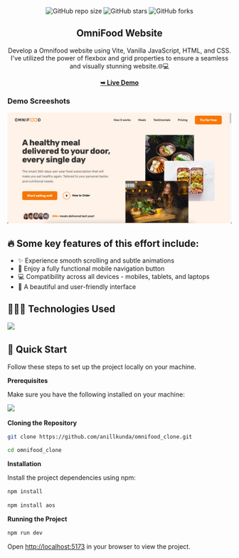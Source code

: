 <div align="center">
  
  ![GitHub repo size](https://img.shields.io/github/repo-size/anillkunda/omnifood_clone)
  ![GitHub stars](https://img.shields.io/github/stars/anillkunda/omnifood_clone)
  ![GitHub forks](https://img.shields.io/github/forks/anillkunda/omnifood_clone?style=social)
  <br />
  <h2 align="center">OmniFood Website</h2>
  <div align="center">
     Develop a Omnifood website using Vite, Vanilla JavaScript, HTML, and CSS. I've utilized the power of flexbox and grid properties to ensure a seamless and visually stunning website.🌐💻
  </div>

  <a href="https://omnifood-anilkunda.netlify.app"><strong>➥ Live Demo</strong></a>
  
</div>

### Demo Screeshots

![OmniFood_website Desktop Demo](./assets/readme/omnifood-img.png "Desktop Demo")

## 🔥 Some key features of this effort include:

- ✨ Experience smooth scrolling and subtle animations
- 📱 Enjoy a fully functional mobile navigation button
- 💻 Compatibility across all devices - mobiles, tablets, and laptops
- 🎨 A beautiful and user-friendly interface

## 👨🏻‍💻 Technologies Used

<div align="left">
    <img src="https://skillicons.dev/icons?i=vite,html,css,javascript" /><br>
</div>

## <a name="quick-start">🤸 Quick Start</a>

Follow these steps to set up the project locally on your machine.

**Prerequisites**

Make sure you have the following installed on your machine:

<div align="left">
    <img src="https://skillicons.dev/icons?i=git,nodejs" /><br>
</div>

**Cloning the Repository**

```bash
git clone https://github.com/anillkunda/omnifood_clone.git
```

```bash
cd omnifood_clone
```

**Installation**

Install the project dependencies using npm:

```bash
npm install
```

```bash
npm install aos
```

**Running the Project**

```bash
npm run dev
```

Open [http://localhost:5173](http://localhost:5173) in your browser to view the project.
